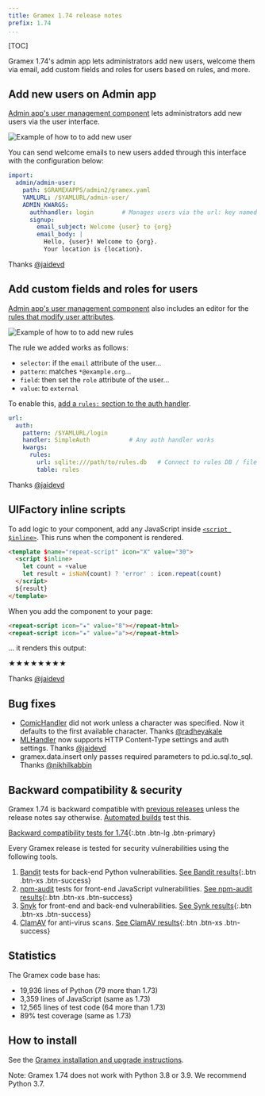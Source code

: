 ```yaml
---
title: Gramex 1.74 release notes
prefix: 1.74
...
```


[TOC]

Gramex 1.74's admin app lets administrators add new users, welcome them via email, add custom fields and roles for users based on rules, and more.


## Add new users on Admin app

[Admin app's user management component](../../admin/#sign-up-users-with-a-welcome-email) lets administrators add new users via the user interface.

![Example of how to to add new user](add-user.gif)

You can send welcome emails to new users added through this interface with the configuration below:

```yaml
import:
  admin/admin-user:
    path: $GRAMEXAPPS/admin2/gramex.yaml
    YAMLURL: /$YAMLURL/admin-user/
    ADMIN_KWARGS:
      authhandler: login        # Manages users via the url: key named "login"
      signup:
        email_subject: Welcome {user} to {org}
        email_body: |
          Hello, {user}! Welcome to {org}.
          Your location is {location}.
```

Thanks [@jaidevd](https://github.com/jaidevd)

## Add custom fields and roles for users

[Admin app's user management component](../../admin/#sign-up-users-with-a-welcome-email) also
includes an editor for the [rules that modify user attributes](../../auth/#add-attribute-rules).

![Example of how to to add new rules](add-rules.gif)

The rule we added works as follows:

- `selector`: if the `email` attribute of the user...
- `pattern`: matches `*@example.org`...
- `field`: then set the `role` attribute of the user...
- `value`: to `external`

To enable this, [add a `rules:` section to the auth handler](../../auth/#add-attribute-rules).

```yaml
url:
  auth:
    pattern: /$YAMLURL/login
    handler: SimpleAuth           # Any auth handler works
    kwargs:
      rules:
        url: sqlite:///path/to/rules.db   # Connect to rules DB / file
        table: rules
```

Thanks [@jaidevd](https://github.com/jaidevd)

## UIFactory inline scripts

To add logic to your component, add any JavaScript inside
[`<script $inline>`](https://uifactory.gramener.com/guide/#script-inline-runs-scripts-while-rendering).
This runs when the component is rendered.

```html
<template $name="repeat-script" icon="X" value="30">
  <script $inline>
    let count = +value
    let result = isNaN(count) ? 'error' : icon.repeat(count)
  </script>
  ${result}
</template>
```

When you add the component to your page:

```html
<repeat-script icon="★" value="8"></repeat-html>
<repeat-script icon="★" value="a"></repeat-html>
```

... it renders this output:

★★★★★★★★

Thanks [@jaidevd](https://github.com/jaidevd)

## Bug fixes

- [ComicHandler](../../comichandler/) did not work unless a character was specified. Now it defaults to the first available character.
  Thanks [@radheyakale](https://github.com/radheyakale)
- [MLHandler](../../mlhandler/) now supports HTTP Content-Type settings and auth settings.
  Thanks [@jaidevd](https://github.com/jaidevd)
- gramex.data.insert only passes required parameters to pd.io.sql.to_sql.
  Thanks [@nikhilkabbin](https://github.com/nikhilkabbin)

## Backward compatibility & security

Gramex 1.74 is backward compatible with [previous releases](../) unless the release notes say otherwise.
[Automated builds](https://travis-ci.com/github/gramener/gramex/builds) test this.

[Backward compatibility tests for 1.74](https://travis-ci.com/github/gramener/gramex/builds/TODO){:.btn .btn-lg .btn-primary}

Every Gramex release is tested for security vulnerabilities using the following tools.

1. [Bandit](https://bandit.readthedocs.io/) tests for back-end Python vulnerabilities.
   [See Bandit results](https://github.com/gramener/gramex/blob/master/reports/bandit.txt){:.btn .btn-xs .btn-success}
2. [npm-audit](https://docs.npmjs.com/cli/v6/commands/npm-audit) tests for front-end JavaScript vulnerabilities.
   [See npm-audit results](https://github.com/gramener/gramex/blob/master/reports/npm-audit.txt){:.btn .btn-xs .btn-success}
3. [Snyk](https://snyk.io/) for front-end and back-end vulnerabilities.
   [See Synk results](https://github.com/gramener/gramex/blob/master/reports/snyk.txt){:.btn .btn-xs .btn-success}
4. [ClamAV](https://www.clamav.net/) for anti-virus scans.
   [See ClamAV results](https://github.com/gramener/gramex/blob/master/reports/clamav.txt){:.btn .btn-xs .btn-success}

## Statistics

The Gramex code base has:

- 19,936 lines of Python (79 more than 1.73)
- 3,359 lines of JavaScript (same as 1.73)
- 12,565 lines of test code (64 more than 1.73)
- 89% test coverage (same as 1.73)

## How to install

See the [Gramex installation and upgrade instructions](../../install/).

Note: Gramex 1.74 does not work with Python 3.8 or 3.9. We recommend Python 3.7.
